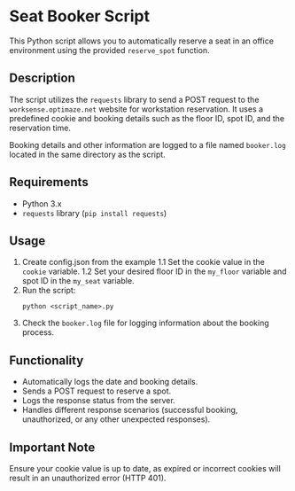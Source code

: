 # Seat Booker Script

This Python script allows you to automatically reserve a seat in an office environment using the provided `reserve_spot` function.

## Description

The script utilizes the `requests` library to send a POST request to the `worksense.optimaze.net` website for workstation reservation. It uses a predefined cookie and booking details such as the floor ID, spot ID, and the reservation time. 

Booking details and other information are logged to a file named `booker.log` located in the same directory as the script.

## Requirements

- Python 3.x
- `requests` library (`pip install requests`)

## Usage

1. Create config.json from the example
   1.1 Set the cookie value in the `cookie` variable.
   1.2 Set your desired floor ID in the `my_floor` variable and spot ID in the `my_seat` variable.
2. Run the script:
   ```
   python <script_name>.py
   ```
3. Check the `booker.log` file for logging information about the booking process.

## Functionality

- Automatically logs the date and booking details.
- Sends a POST request to reserve a spot.
- Logs the response status from the server.
- Handles different response scenarios (successful booking, unauthorized, or any other unexpected responses).

## Important Note

Ensure your cookie value is up to date, as expired or incorrect cookies will result in an unauthorized error (HTTP 401).
